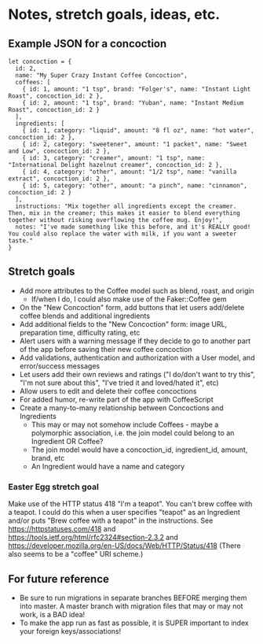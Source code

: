# Notes, stretch goals, ideas, etc.

## Example JSON for a concoction
```
let concoction = {
  id: 2,
  name: "My Super Crazy Instant Coffee Concoction",
  coffees: [
    { id: 1, amount: "1 tsp", brand: "Folger's", name: "Instant Light Roast", concoction_id: 2 },
    { id: 2, amount: "1 tsp", brand: "Yuban", name: "Instant Medium Roast", concoction_id: 2 }
  ],
  ingredients: [
    { id: 1, category: "liquid", amount: "8 fl oz", name: "hot water", concoction_id: 2 },
    { id: 2, category: "sweetener", amount: "1 packet", name: "Sweet and Low", concoction_id: 2 },
    { id: 3, category: "creamer", amount: "1 tsp", name: "International Delight hazelnut creamer", concoction_id: 2 },
    { id: 4, category: "other", amount: "1/2 tsp", name: "vanilla extract", concoction_id: 2 },
    { id: 5, category: "other", amount: "a pinch", name: "cinnamon", concoction_id: 2 }
  ],
  instructions: "Mix together all ingredients except the creamer. Then, mix in the creamer; this makes it easier to blend everything together without risking overflowing the coffee mug. Enjoy!",
  notes: "I've made something like this before, and it's REALLY good! You could also replace the water with milk, if you want a sweeter taste."
}
```

## Stretch goals
* Add more attributes to the Coffee model such as blend, roast, and origin
  * If/when I do, I could also make use of the Faker::Coffee gem
* On the "New Concoction" form, add buttons that let users add/delete coffee blends and additional ingredients
* Add additional fields to the "New Concoction" form: image URL, preparation time, difficulty rating, etc
* Alert users with a warning message if they decide to go to another part of the app before saving their new coffee concoction
* Add validations, authentication and authorization with a User model, and error/success messages
* Let users add their own reviews and ratings ("I do/don't want to try this", "I'm not sure about this", "I've tried it and loved/hated it", etc)
* Allow users to edit and delete their coffee concoctions
* For added humor, re-write part of the app with CoffeeScript
* Create a many-to-many relationship between Concoctions and Ingredients
  * This may or may not somehow include Coffees - maybe a polymorphic association, i.e. the join model could belong to an Ingredient OR Coffee?
  * The join model would have a concoction_id, ingredient_id, amount, brand, etc
  * An Ingredient would have a name and category

### Easter Egg stretch goal
Make use of the HTTP status 418 "I'm a teapot". You can't brew coffee with a teapot.
I could do this when a user specifies "teapot" as an Ingredient and/or puts "Brew coffee with a teapot" in the instructions.
See https://httpstatuses.com/418 and https://tools.ietf.org/html/rfc2324#section-2.3.2 and https://developer.mozilla.org/en-US/docs/Web/HTTP/Status/418
(There also seems to be a "coffee" URI scheme.)

## For future reference
* Be sure to run migrations in separate branches BEFORE merging them into master. A master branch with migration files that may or may not work, is a BAD idea!
* To make the app run as fast as possible, it is SUPER important to index your foreign keys/associations!